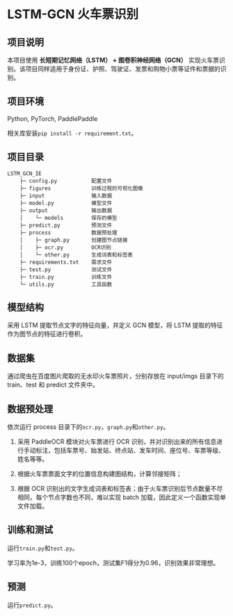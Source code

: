 <h1>LSTM-GCN 火车票识别</h1>

<h2>项目说明</h2>

本项目使用 <b>长短期记忆网络（LSTM） + 图卷积神经网络（GCN）</b> 实现火车票识别。该项目同样适用于身份证、护照、驾驶证、发票和购物小票等证件和票据的识别。

<h2>项目环境</h2>

Python, PyTorch, PaddlePaddle

相关库安装`pip install -r requirement.txt`。

<h2>项目目录</h2>

```
LSTM_GCN_IE
    ├─ config.py           配置文件
    ├─ figures             训练过程的可视化图像
    ├─ input               输入数据
    ├─ model.py            模型文件
    ├─ output              输出数据
    │    └─ models         保存的模型
    ├─ predict.py          预测文件
    ├─ process             数据预处理
    │    ├─ graph.py       创建图节点链接
    │    ├─ ocr.py         OCR识别
    │    └─ other.py       生成词表和标签表
    ├─ requirements.txt    需求文件
    ├─ test.py             测试文件
    ├─ train.py            训练文件
    └─ utils.py            工具函数
```

<h2>模型结构</h2>

采用 LSTM 提取节点文字的特征向量，并定义 GCN 模型，将 LSTM 提取的特征作为图节点的特征进行卷积。

<h2>数据集</h2>

通过爬虫在百度图片爬取的无水印火车票照片，分别存放在 input/imgs 目录下的 train、test 和 predict 文件夹中。

<h2>数据预处理</h2>

依次运行 process 目录下的`ocr.py`，`graph.py`和`other.py`。

1. 采用 PaddleOCR 模块对火车票进行 OCR 识别，并对识别出来的所有信息进行手动标注，包括车票号、始发站、终点站、发车时间、座位号、车票等级、姓名等等。
2. 根据火车票票面文字的位置信息构建图结构，计算邻接矩阵；

3. 根据 OCR 识别出的文字生成词表和标签表；由于火车票识别后节点数量不尽相同，每个节点字数也不同，难以实现 batch 加载，因此定义一个函数实现单文件加载。

<h2>训练和测试</h2>

运行`train.py`和`test.py`。

学习率为1e-3，训练100个epoch，测试集F1得分为0.96，识别效果非常理想。

<h2>预测</h2>

运行`predict.py`。

